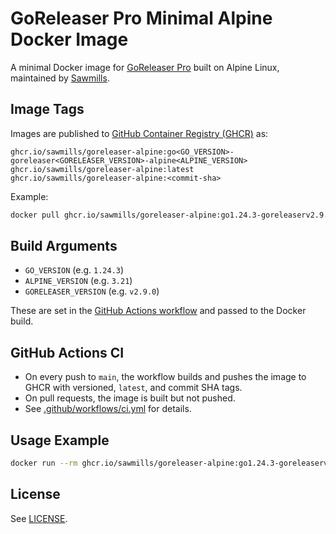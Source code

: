# GoReleaser Pro Minimal Alpine Docker Image

A minimal Docker image for [GoReleaser Pro](https://goreleaser.com/pro/) built on Alpine Linux, maintained by [Sawmills](https://github.com/sawmills).

## Image Tags

Images are published to [GitHub Container Registry (GHCR)](https://ghcr.io) as:

```text
ghcr.io/sawmills/goreleaser-alpine:go<GO_VERSION>-goreleaser<GORELEASER_VERSION>-alpine<ALPINE_VERSION>
ghcr.io/sawmills/goreleaser-alpine:latest
ghcr.io/sawmills/goreleaser-alpine:<commit-sha>
```

Example:

```sh
docker pull ghcr.io/sawmills/goreleaser-alpine:go1.24.3-goreleaserv2.9.0-alpine3.21
```

## Build Arguments

- `GO_VERSION` (e.g. `1.24.3`)
- `ALPINE_VERSION` (e.g. `3.21`)
- `GORELEASER_VERSION` (e.g. `v2.9.0`)

These are set in the [GitHub Actions workflow](.github/workflows/ci.yml) and passed to the Docker build.

## GitHub Actions CI

- On every push to `main`, the workflow builds and pushes the image to GHCR with versioned, `latest`, and commit SHA tags.
- On pull requests, the image is built but not pushed.
- See [.github/workflows/ci.yml](.github/workflows/ci.yml) for details.

## Usage Example

```sh
docker run --rm ghcr.io/sawmills/goreleaser-alpine:go1.24.3-goreleaserv2.9.0-alpine3.21 --version
```

## License

See [LICENSE](LICENSE).
